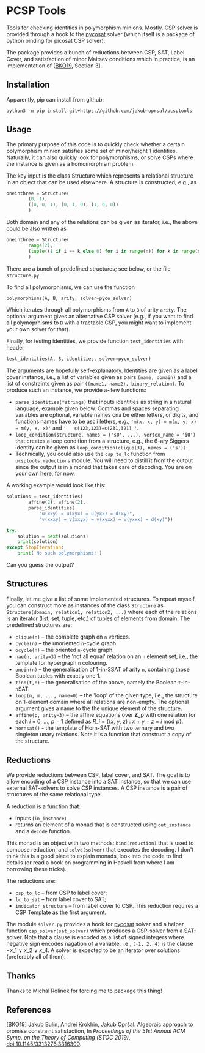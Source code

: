# PCSP Tools

Tools for checking identities in polymorphism minions. Mostly. CSP solver is
provided through a hook to the [pycosat] solver (which itself is a package of
python binding for picosat CSP solver).

The package provides a bunch of reductions between CSP, SAT, Label Cover, and
satisfaction of minor Maltsev conditions which in practice, is an
implementation of \[[BKO19], Section 3\].


## Installation

Apparently, pip can install from github:
```
python3 -m pip install git+https://github.com/jakub-oprsal/pcsptools
```


## Usage

The primary purpose of this code is to quickly check whether a certain
polymorphism minion satisfies some set of minor/height 1 identities. Naturally,
it can also quickly look for polymorphisms, or solve CSPs where the instance is
given as a homomorphism problem.

The key input is the class Structure which represents a relational structure in
an object that can be used elsewhere. A structure is constructed, e.g., as
```python
oneinthree = Structure(
        (0, 1),
        ((0, 0, 1), (0, 1, 0), (1, 0, 0))
        )
```
Both domain and any of the relations can be given as iterator, i.e., the above
could be also written as
```python
oneinthree = Structure(
        range(2),
        (tuple((1 if i == k else 0) for i in range(n)) for k in range(n))
        )
```
There are a bunch of predefined structures; see below, or the file `structure.py`.

To find all polymorphisms, we can use the function
```python
polymorphisms(A, B, arity, solver=pyco_solver)
```
Which iterates through all polymorphisms from `A` to `B` of arity `arity`. The
optional argument gives an alternative CSP solver (e.g., if you want to find
all polymoprhisms to `B` with a tractable CSP, you might want to implement your
own solver for that).

Finally, for testing identities, we provide function `test_identities` with header
```python
test_identities(A, B, identities, solver=pyco_solver)
```
The arguments are hopefully self-explanatory. Identities are given as a label
cover instance, i.e., a list of variables given as pairs `(name, domain)` and a
list of constraints given as pair `((name1, name2), binary_relation)`.  To
produce such an instance, we provide a~few functions:
- `parse_identities(*strings)` that inputs identities as string in a natural
  language, example given below. Commas and spaces separating variables are
  optional, variable names cna be either letters, or digits, and functions
  names have to be ascii letters, e.g., `'m(x, x, y) = m(x, y, x) = m(y, x, x)'`
  and `'   s(123,123)=s(231,321) '`.
- `loop_condition(structure, names = ('s0', ...), vertex_name = 'i0')` that
  creates a loop condition from a structure, e.g., the 6-ary Siggers identity
  can be given as `loop_condition(clique(3), names = ('s'))`.
- Technically, you could also use the `csp_to_lc` function from `pcsptools.reductions`
  module. You will need to distill it from the output since the output is in a
  monad that takes care of decoding. You are on your own here, for now.

A working example would look like this:

```python
solutions = test_identities(
        affine(2), affine(2),
        parse_identities(
            "u(xxy) = u(xyx) = u(yxx) = d(xy)",
            "v(xxxy) = v(xxyx) = v(xyxx) = v(yxxx) = d(xy)"))

try:
    solution = next(solutions)
    print(solution)
except StopIteration:
    print('No such polymorphisms!')
```
Can you guess the output?


## Structures

Finally, let me give a list of some implemented structures. To repeat myself,
you can construct more as instances of the class `Structure` as
`Structure(domain, relation1, relation2, ...)` where each of the relations is
an iterator (list, set, tuple, etc.) of tuples of elements from domain. The
predefined structures are:

- `clique(n)` – the complete graph on `n` vertices.
- `cycle(n)` – the unoriented `n`-cycle graph.
- `ocycle(n)` – the oriented `n`-cycle graph.
- `nae(n, arity=3)` – the 'not all equal' relation on an `n` element set, i.e.,
  the template for hypergraph `n` colouring.
- `onein(n)` – the generalisation of 1-in-3SAT of arity `n`, containing those
  Boolean tuples with exactly one 1.
- `tinn(t,n)` – the generalisation of the above, namely the Boolean `t`-in-`n`SAT.
- `loop(n, m, ..., name=0)` – the 'loop' of the given type, i.e., the structure
  on 1-element domain where all relations are non-empty. The optional argument
  gives a name to the the unique element of the structure.
- `affine(p, arity=3)` – the affine equations over **Z**\_p with one relation
  for each *i* = 0, ..., *p* − 1 defined as *R\_i* = {(*x*, *y*, *z*) : *x* +
  *y* + *z* = *i* mod *p*}.
- `hornsat()` - the template of Horn-SAT with two ternary and two singleton
  unary relations. Note it is a function that construct a copy of the
  structure.


## Reductions

We provide reductions between CSP, label cover, and SAT. The goal is to allow
encoding of a CSP instance into a SAT instance, so that we can use  external
SAT-solvers to solve CSP instances.  A CSP instance is a pair of structures of
the same relational type.

A reduction is a function that:
 - inputs (`in_instance`)
 - returns an element of a monad that is constructed using `out_instance` and a
   `decode` function.

This monad is an object with two methods: `bind(reduction)` that is used to
compose reduction, and `solve(solver)` that executes the decoding. I don't
think this is a good place to explain monads, look into the code to find
details (or read a book on programming in Haskell from where I am borrowing
these tricks).

The reductions are:

- `csp_to_lc` – from CSP to label cover;
- `lc_to_sat` – from label cover to SAT;
- `indicator_structure` – from label cover to CSP. This reduction requires a
  CSP Template as the first argument.

The module `solver.py` provides a hook for [pycosat] solver and a helper
function `csp_solver(sat_solver)` which produces a CSP-solver from a
SAT-solver. Note that a clause is encoded as a list of signed integers where
negative sign encodes nagation of a variable, i.e., `(-1, 2, 4)` is the clause
¬*x*\_1 ∨ *x*\_2 ∨ *x*\_4. A solver is expected to be an iterator over
solutions (preferably all of them).


## Thanks

Thanks to Michal Rolínek for forcing me to package this thing!


## References

\[BKO19\] Jakub Bulín, Andrei Krokhin, Jakub Opršal. Algebraic approach to
promise constraint satisfaction, In *Proceedings of the 51st Annual ACM Symp.
on the Theory of Computing (STOC 2019)*,
[doi:10.1145/3313276.3316300](https://doi.org/10.1109/FOCS.2019.00076).

[BKO19]: https://doi.org/10.1109/FOCS.2019.00076
[pycosat]: https://github.com/conda/pycosat
